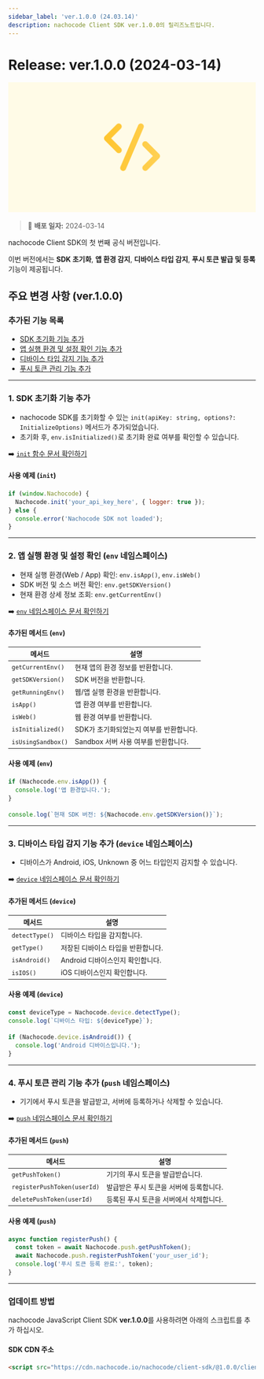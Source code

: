 ```yaml
---
sidebar_label: 'ver.1.0.0 (24.03.14)'
description: nachocode Client SDK ver.1.0.0의 릴리즈노트입니다.
---
```


# Release: ver.1.0.0 (2024-03-14)

![sdk_detail](/img/docs/releases/release_note_sdk_detail.png)

> 🔔 **배포 일자:** 2024-03-14

nachocode Client SDK의 첫 번째 공식 버전입니다.

이번 버전에서는 **SDK 초기화**, **앱 환경 감지**, **디바이스 타입 감지**, **푸시 토큰 발급 및 등록** 기능이 제공됩니다.

## 주요 변경 사항 (ver.1.0.0)

### 추가된 기능 목록

- [SDK 초기화 기능 추가](#1-sdk-초기화-기능-추가)
- [앱 실행 환경 및 설정 확인 기능 추가](#2-앱-실행-환경-및-설정-확인-env-네임스페이스)
- [디바이스 타입 감지 기능 추가](#3-디바이스-타입-감지-기능-추가-device-네임스페이스)
- [푸시 토큰 관리 기능 추가](#4-푸시-토큰-관리-기능-추가-push-네임스페이스)

---

### 1. SDK 초기화 기능 추가

- nachocode SDK를 초기화할 수 있는 `init(apiKey: string, options?: InitializeOptions)` 메서드가 추가되었습니다.
- 초기화 후, `env.isInitialized()`로 초기화 완료 여부를 확인할 수 있습니다.

➡️ [`init` 함수 문서 확인하기](/docs/sdk/getting-started)

#### 사용 예제 (`init`)

```javascript
if (window.Nachocode) {
  Nachocode.init('your_api_key_here', { logger: true });
} else {
  console.error('Nachocode SDK not loaded');
}
```

---

### 2. 앱 실행 환경 및 설정 확인 (`env` 네임스페이스)

- 현재 실행 환경(Web / App) 확인: `env.isApp()`, `env.isWeb()`
- SDK 버전 및 소스 버전 확인: `env.getSDKVersion()`
- 현재 환경 상세 정보 조회: `env.getCurrentEnv()`

➡️ [`env` 네임스페이스 문서 확인하기](/docs/sdk/namespaces/env)

#### 추가된 메서드 (`env`)

| 메서드             | 설명                                    |
| ------------------ | --------------------------------------- |
| `getCurrentEnv()`  | 현재 앱의 환경 정보를 반환합니다.       |
| `getSDKVersion()`  | SDK 버전을 반환합니다.                  |
| `getRunningEnv()`  | 웹/앱 실행 환경을 반환합니다.           |
| `isApp()`          | 앱 환경 여부를 반환합니다.              |
| `isWeb()`          | 웹 환경 여부를 반환합니다.              |
| `isInitialized()`  | SDK가 초기화되었는지 여부를 반환합니다. |
| `isUsingSandbox()` | Sandbox 서버 사용 여부를 반환합니다.    |

#### 사용 예제 (`env`)

```javascript
if (Nachocode.env.isApp()) {
  console.log('앱 환경입니다.');
}

console.log(`현재 SDK 버전: ${Nachocode.env.getSDKVersion()}`);
```

---

### 3. 디바이스 타입 감지 기능 추가 (`device` 네임스페이스)

- 디바이스가 Android, iOS, Unknown 중 어느 타입인지 감지할 수 있습니다.

➡️ [`device` 네임스페이스 문서 확인하기](/docs/sdk/namespaces/device)

#### 추가된 메서드 (`device`)

| 메서드         | 설명                               |
| -------------- | ---------------------------------- |
| `detectType()` | 디바이스 타입을 감지합니다.        |
| `getType()`    | 저장된 디바이스 타입을 반환합니다. |
| `isAndroid()`  | Android 디바이스인지 확인합니다.   |
| `isIOS()`      | iOS 디바이스인지 확인합니다.       |

#### 사용 예제 (`device`)

```javascript
const deviceType = Nachocode.device.detectType();
console.log(`디바이스 타입: ${deviceType}`);

if (Nachocode.device.isAndroid()) {
  console.log('Android 디바이스입니다.');
}
```

---

### 4. 푸시 토큰 관리 기능 추가 (`push` 네임스페이스)

- 기기에서 푸시 토큰을 발급받고, 서버에 등록하거나 삭제할 수 있습니다.

➡️ [`push` 네임스페이스 문서 확인하기](/docs/sdk/namespaces/push)

#### 추가된 메서드 (`push`)

| 메서드                      | 설명                                    |
| --------------------------- | --------------------------------------- |
| `getPushToken()`            | 기기의 푸시 토큰을 발급받습니다.        |
| `registerPushToken(userId)` | 발급받은 푸시 토큰을 서버에 등록합니다. |
| `deletePushToken(userId)`   | 등록된 푸시 토큰을 서버에서 삭제합니다. |

#### 사용 예제 (`push`)

```javascript
async function registerPush() {
  const token = await Nachocode.push.getPushToken();
  await Nachocode.push.registerPushToken('your_user_id');
  console.log('푸시 토큰 등록 완료:', token);
}
```

---

### 업데이트 방법

nachocode JavaScript Client SDK **ver.1.0.0**를 사용하려면 아래의 스크립트를 추가 하십시오.

#### SDK CDN 주소

```html
<script src="https://cdn.nachocode.io/nachocode/client-sdk/@1.0.0/client-sdk.min.js"></script>
```
